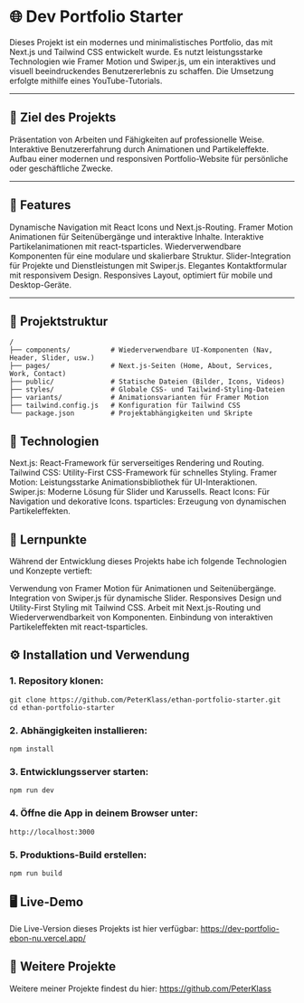 # 🌐 Dev Portfolio Starter
Dieses Projekt ist ein modernes und minimalistisches Portfolio, das mit Next.js und Tailwind CSS entwickelt wurde. Es nutzt leistungsstarke Technologien wie Framer Motion und Swiper.js, um ein interaktives und visuell beeindruckendes Benutzererlebnis zu schaffen. Die Umsetzung erfolgte mithilfe eines YouTube-Tutorials.

---

## 🎯 Ziel des Projekts
Präsentation von Arbeiten und Fähigkeiten auf professionelle Weise.
Interaktive Benutzererfahrung durch Animationen und Partikeleffekte.
Aufbau einer modernen und responsiven Portfolio-Website für persönliche oder geschäftliche Zwecke.

---

## 🌟 Features
Dynamische Navigation mit React Icons und Next.js-Routing.
Framer Motion Animationen für Seitenübergänge und interaktive Inhalte.
Interaktive Partikelanimationen mit react-tsparticles.
Wiederverwendbare Komponenten für eine modulare und skalierbare Struktur.
Slider-Integration für Projekte und Dienstleistungen mit Swiper.js.
Elegantes Kontaktformular mit responsivem Design.
Responsives Layout, optimiert für mobile und Desktop-Geräte.

---

## 📂 Projektstruktur
```
/
├── components/          # Wiederverwendbare UI-Komponenten (Nav, Header, Slider, usw.)
├── pages/               # Next.js-Seiten (Home, About, Services, Work, Contact)
├── public/              # Statische Dateien (Bilder, Icons, Videos)
├── styles/              # Globale CSS- und Tailwind-Styling-Dateien
├── variants/            # Animationsvarianten für Framer Motion
├── tailwind.config.js   # Konfiguration für Tailwind CSS
└── package.json         # Projektabhängigkeiten und Skripte
```

## 🚀 Technologien
Next.js: React-Framework für serverseitiges Rendering und Routing.
Tailwind CSS: Utility-First CSS-Framework für schnelles Styling.
Framer Motion: Leistungsstarke Animationsbibliothek für UI-Interaktionen.
Swiper.js: Moderne Lösung für Slider und Karussells.
React Icons: Für Navigation und dekorative Icons.
tsparticles: Erzeugung von dynamischen Partikeleffekten.

## 📝 Lernpunkte
Während der Entwicklung dieses Projekts habe ich folgende Technologien und Konzepte vertieft:

Verwendung von Framer Motion für Animationen und Seitenübergänge.
Integration von Swiper.js für dynamische Slider.
Responsives Design und Utility-First Styling mit Tailwind CSS.
Arbeit mit Next.js-Routing und Wiederverwendbarkeit von Komponenten.
Einbindung von interaktiven Partikeleffekten mit react-tsparticles.

## ⚙️ Installation und Verwendung
### 1. Repository klonen:
```
git clone https://github.com/PeterKlass/ethan-portfolio-starter.git
cd ethan-portfolio-starter
```

### 2. Abhängigkeiten installieren:
```
npm install
```

### 3. Entwicklungsserver starten:
```
npm run dev
```

### 4. Öffne die App in deinem Browser unter:
```
http://localhost:3000
```

### 5. Produktions-Build erstellen:
```
npm run build
```

## 🖥️ Live-Demo
Die Live-Version dieses Projekts ist hier verfügbar: https://dev-portfolio-ebon-nu.vercel.app/

## 🔗 Weitere Projekte
Weitere meiner Projekte findest du hier: https://github.com/PeterKlass
